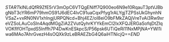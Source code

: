 $START$klNLdQfR9ZfE5rV3mOpC6VTQgENiff7Q900eo6N9e10RqauT3ptVJBbgNbT3cYR6mP79hmOS91J6dEC4lvC91uaCqxPfyg1rALYgjTZPSsUkGhynhNVSaZ+vxRN0NV1xhIngjURPQNcd+Bhj4EZ/oI8eiO9bFMkZAQjVreTvAi3Rw9xreVZSoLAuCoSln4AqdMGgZiA2ZVutQyhrKYYkEmCl2IxXFQJERGaSofqDtZIqVOKflfOHTpxdS5lnffh7P4DwKnESkpcS/P56psk6UTiQeRi11NxMPjNA+YWI1iwa6MAo7AhrGvezH4sOQXk9zLeBRAEZbG4Q6aiHTNicjQ==$END$